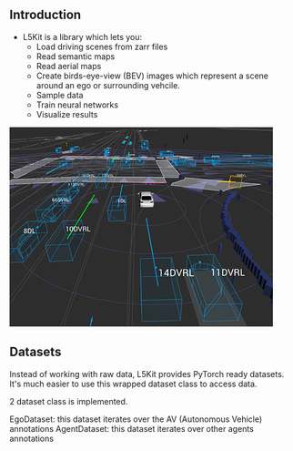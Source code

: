 ## Introduction
- L5Kit is a library which lets you:
    - Load driving scenes from zarr files
    - Read semantic maps
    - Read aerial maps
    - Create birds-eye-view (BEV) images which represent a scene around an ego or surrounding vehcile.
    - Sample data
    - Train neural networks
    - Visualize results

![](resources/lyft1.jpg)



## Datasets
Instead of working with raw data, L5Kit provides PyTorch ready datasets. It's much easier to use this wrapped dataset class to access data.

2 dataset class is implemented.

EgoDataset: this dataset iterates over the AV (Autonomous Vehicle) annotations
AgentDataset: this dataset iterates over other agents annotations